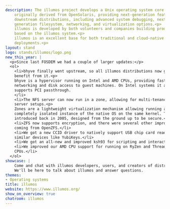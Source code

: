 ```yaml
---
description: The illumos project develops a Unix operating system core that was
    originally derived from OpenSolaris, providing next-generation features for
    downstream distributions, including advanced system debugging, next
    generation filesystem, networking, and virtualization options.<p>
    illumos is developed by both volunteers and companies building products
    based on the illumos system.<p>
    illumos is an excellent base for both traditional and cloud-native
    deployments.<p>
layout: stand
logo: stands/illumos/logo.png
new_this_year: |
  <p>Since last FOSDEM we had a couple of larger updates:</p>
  <ol>
    <li>bhyve finally went upstream, so all illumos distributions now get to
    benefit from it.<p>
    bhyve is a hypervisor running on Intel and AMD CPUs, providing fast
    networking and disk access to guest machines. On Intel systems it also
    supports PCI passthrough.
    </li>
    <li>The NFS server can now run in a zone, allowing for multi-tenancy NFS
    server setups.<p>
    Zones are a lightweight virtualization mechanism allowing running another,
    completely isolated instance of the native OS on the same kernel. They were
    introduced back in 2005, designed from the ground up to be secure.</li>
    <li>ZFS now supports encryption, and there were several other improvements
    coming from OpenZFS.</li>
    <li>We got a new CCID driver to natively support USB chip card readers and
    similar devices like YubiKeys.</li>
    <li>We got an all-new and improved ksh93 for scripting and interactive use.</li>
    <li>We improved our AMD CPU support for running on RyZen and Threadripper
    CPUs.</li>
  </ol>
showcase: |
    Come and chat with illumos developers, users, and creators of distributions!
    We'll be here to talk about illumos and answer questions.
themes:
- Operating systems
title: illumos
website: https://www.illumos.org/
show_on_overview: true
chatroom: illumos
---
```

